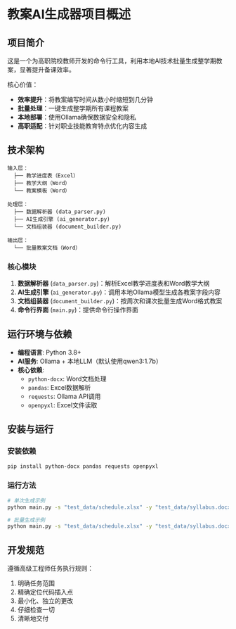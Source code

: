 # 教案AI生成器项目概述

## 项目简介

这是一个为高职院校教师开发的命令行工具，利用本地AI技术批量生成整学期教案，显著提升备课效率。

核心价值：
- **效率提升**：将教案编写时间从数小时缩短到几分钟
- **批量处理**：一键生成整学期所有课程教案
- **本地部署**：使用Ollama确保数据安全和隐私
- **高职适配**：针对职业技能教育特点优化内容生成

## 技术架构

```
输入层：
  ├── 教学进度表（Excel）
  ├── 教学大纲（Word）
  └── 教案模板（Word）

处理层：
  ├── 数据解析器 (data_parser.py)
  ├── AI生成引擎 (ai_generator.py)
  └── 文档组装器 (document_builder.py)

输出层：
  └── 批量教案文档（Word）
```

### 核心模块

1. **数据解析器** (`data_parser.py`)：解析Excel教学进度表和Word教学大纲
2. **AI生成引擎** (`ai_generator.py`)：调用本地Ollama模型生成各教案字段内容
3. **文档组装器** (`document_builder.py`)：按周次和课次批量生成Word格式教案
4. **命令行界面** (`main.py`)：提供命令行操作界面

## 运行环境与依赖

- **编程语言**: Python 3.8+
- **AI服务**: Ollama + 本地LLM（默认使用qwen3:1.7b）
- **核心依赖**:
  - `python-docx`: Word文档处理
  - `pandas`: Excel数据解析
  - `requests`: Ollama API调用
  - `openpyxl`: Excel文件读取

## 安装与运行

### 安装依赖
```bash
pip install python-docx pandas requests openpyxl
```

### 运行方法
```bash
# 单次生成示例
python main.py -s "test_data/schedule.xlsx" -y "test_data/syllabus.docx" -t "test_data/template.docx"

# 批量生成示例  
python main.py -s "test_data/schedule.xlsx" -y "test_data/syllabus.docx" -t "test_data/template.docx" -w "1-16"
```

## 开发规范

遵循高级工程师任务执行规则：
1. 明确任务范围
2. 精确定位代码插入点
3. 最小化、独立的更改
4. 仔细检查一切
5. 清晰地交付